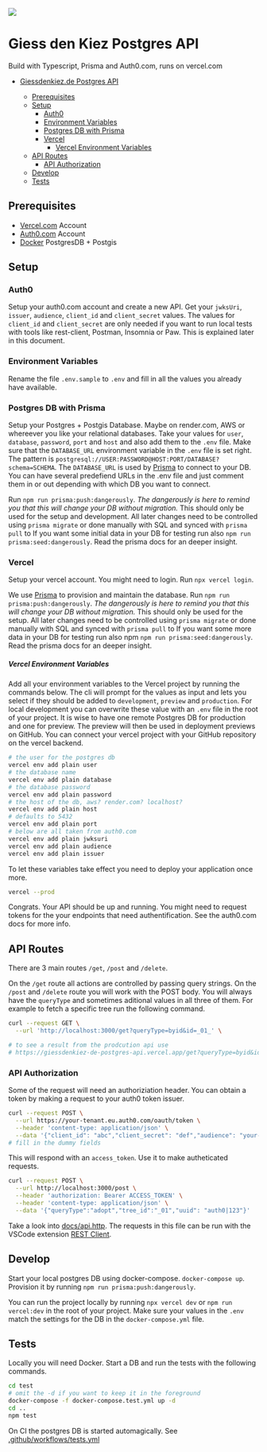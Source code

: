 ![](https://img.shields.io/badge/Built%20with%20%E2%9D%A4%EF%B8%8F-at%20Technologiestiftung%20Berlin-blue)

# Giess den Kiez Postgres API

Build with Typescript, Prisma and Auth0.com, runs on vercel.com

- [Giessdenkiez.de Postgres API](#giessdenkiezde-postgres-api)

  - [Prerequisites](#prerequisites)
  - [Setup](#setup)
    - [Auth0](#auth0)
    - [Environment Variables](#environment-variables)
    - [Postgres DB with Prisma](#postgres-db-with-prisma)
    - [Vercel](#vercel)
      - [Vercel Environment Variables](#vercel-environment-variables)
  - [API Routes](#api-routes)
    - [API Authorization](#api-authorization)
  - [Develop](#develop)
  - [Tests](#tests)

## Prerequisites

- [Vercel.com](https://vercel.com) Account
- [Auth0.com](https://auth0.com) Account
- [Docker](https://www.docker.com/) PostgresDB + Postgis

## Setup

### Auth0

Setup your auth0.com account and create a new API. Get your `jwksUri`, `issuer`, `audience`, `client_id` and `client_secret` values. The values for `client_id` and `client_secret` are only needed if you want to run local tests with tools like rest-client, Postman, Insomnia or Paw. This is explained later in this document.

### Environment Variables

Rename the file `.env.sample` to `.env` and fill in all the values you already have available.

### Postgres DB with Prisma

Setup your Postgres + Postgis Database. Maybe on render.com, AWS or whereever you like your relational databases. Take your values for `user`, `database`, `password`, `port` and `host` and also add them to the `.env` file. Make sure that the `DATABASE_URL` environment variable in the `.env` file is set right. The pattern is `postgresql://USER:PASSWORD@HOST:PORT/DATABASE?schema=SCHEMA`. The `DATABASE_URL` is used by [Prisma](https://www.prisma.io/) to connect to your DB. You can have several predefiend URLs in the .env file and just comment them in or out depending with which DB you want to connect.

Run `npm run prisma:push:dangerously`. _The dangerously is here to remind you that this will change your DB without migration._ This should only be used for the setup and development. All later changes need to be controlled using `prisma migrate` or done manually with SQL and synced with `prisma pull` to
If you want some initial data in your DB for testing run also `npm run prisma:seed:dangerously`. Read the prisma docs for an deeper insight.

### Vercel

Setup your vercel account. You might need to login. Run `npx vercel login`.

We use [Prisma](https://www.prisma.io/) to provision and maintain the database. Run `npm run prisma:push:dangerously`. *The dangerously is here to remind you that this will change your DB without migration.* This should only be used for the setup. All later changes need to be controlled using `prisma migrate` or done manually with SQL and synced with `prisma pull` to 
If you want some more data in your DB for testing run also npm `npm run prisma:seed:dangerously`. Read the prisma docs for an deeper insight.

##### Vercel Environment Variables

Add all your environment variables to the Vercel project by running the commands below. The cli will prompt for the values as input and lets you select if they should be added to `development`, `preview` and `production`. For local development you can overwrite these value with an `.env` file in the root of your project. It is wise to have one remote Postgres DB for production and one for preview. The preview will then be used in deployment previews on GitHub. You can connect your vercel project with your GitHub repository on the vercel backend.

```bash
# the user for the postgres db
vercel env add plain user
# the database name
vercel env add plain database
# the database password
vercel env add plain password
# the host of the db, aws? render.com? localhost?
vercel env add plain host
# defaults to 5432
vercel env add plain port
# below are all taken from auth0.com
vercel env add plain jwksuri
vercel env add plain audience
vercel env add plain issuer
```

To let these variables take effect you need to deploy your application once more.

```bash
vercel --prod
```

Congrats. Your API should be up and running. You might need to request tokens for the your endpoints that need authentification. See the auth0.com docs for more info.

## API Routes

There are 3 main routes `/get`, `/post` and `/delete`.

On the `/get` route all actions are controlled by passing query strings. On the `/post` and `/delete` route you will work with the POST body. You will always have the `queryType` and sometimes aditional values in all three of them. For example to fetch a specific tree run the following command.

```bash
curl --request GET \
  --url 'http://localhost:3000/get?queryType=byid&id=_01_' \

# to see a result from the prodcution api use
# https://giessdenkiez-de-postgres-api.vercel.app/get?queryType=byid&id=_0001wka6l
```

### API Authorization

Some of the request will need an authoriziation header. You can obtain a token by making a request to your auth0 token issuer.

```bash
curl --request POST \
  --url https://your-tenant.eu.auth0.com/oauth/token \
  --header 'content-type: application/json' \
  --data '{"client_id": "abc","client_secret": "def","audience": "your-audience","grant_type": "client_credentials"}'
# fill in the dummy fields
```

This will respond with an `access_token`. Use it to make autheticated requests.

```bash
curl --request POST \
  --url http://localhost:3000/post \
  --header 'authorization: Bearer ACCESS_TOKEN' \
  --header 'content-type: application/json' \
  --data '{"queryType":"adopt","tree_id":"_01","uuid": "auth0|123"}'
```

Take a look into [docs/api.http](./docs/api.http). The requests in this file can be run with the VSCode extension [REST Client](https://marketplace.visualstudio.com/items?itemName=humao.rest-client).

## Develop

Start your local postgres DB using docker-compose. `docker-compose up`. Provision it by running `npm run prisma:push:dangerously`.

You can run the project locally by running `npx vercel dev` or `npm run vercel:dev` in the root of your project. Make sure your values in the `.env` match the settings for the DB in the `docker-compose.yml` file.

## Tests

Locally you will need Docker. Start a DB and run the tests with the following commands.

```bash
cd test
# omit the -d if you want to keep it in the foreground
docker-compose -f docker-compose.test.yml up -d
cd ..
npm test
```

On CI the postgres DB is started automagically. See [.github/workflows/tests.yml](.github/workflows/tests.yml)

<!-- redeploy dev 2021-03-15 16:00:51 -->
